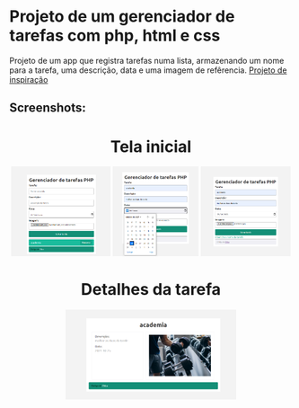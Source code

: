 # Projeto de um gerenciador de tarefas com php, html e css
Projeto de um app que registra tarefas numa lista, armazenando um nome para a tarefa, uma descrição, data e uma imagem de refêrencia.
<a href = "https://www.youtube.com/playlist?list=PL1KWVrkOhKP1JTmUmBgrc6Bp6u20Bc6rT">Projeto de inspiração</a>
## Screenshots:
<div align="center">
  <h1>Tela inicial</h1>
</div>
<div align="center">
  <img height="160em" src="https://github.com/Chaicoo/Gerenciador-de-tarefas-PHP/blob/main/printscreens/Screenshot_4.png"/>
   <img height="160em" src="https://github.com/Chaicoo/Gerenciador-de-tarefas-PHP/blob/main/printscreens/Screenshot_2.png"/>
  <img height="160em" src="https://github.com/Chaicoo/Gerenciador-de-tarefas-PHP/blob/main/printscreens/Screenshot_3.png"/>
</div>
<div align="center">
  <h1>Detalhes da tarefa</h1>
</div>
<div align="center">
  <img height="160em" src="https://github.com/Chaicoo/Gerenciador-de-tarefas-PHP/blob/main/printscreens/Screenshot_5.png"/>
</div>
